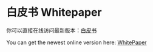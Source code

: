 # 白皮书 Whitepaper
你可以直接在线访问最新版本：[白皮书](https://sharder.org/whitepaper/preview.ss)

You can get the newest online version here: [WhitePaper](https://sharder.org/whitepaper/preview.ss)


